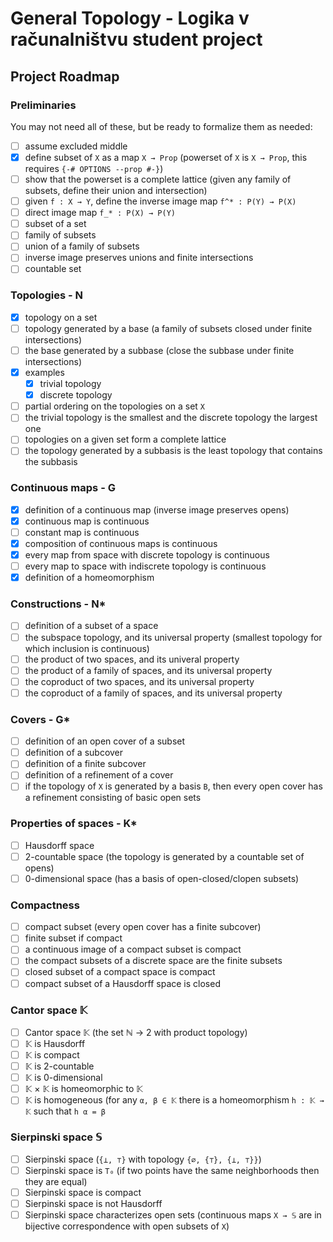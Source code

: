 #  General Topology - Logika v računalništvu student project

## Project Roadmap

### Preliminaries

You may not need all of these, but be ready to formalize them as needed:

- [ ] assume excluded middle
- [X] define subset of `X` as a map `X → Prop` (powerset of `X` is `X → Prop`, this requires `{-# OPTIONS --prop #-}`)
- [ ] show that the powerset is a complete lattice (given any family of subsets, define their union and intersection)
- [ ] given `f : X → Y`, define the inverse image map `f^* : P(Y) → P(X)`
- [ ] direct image map `f_* : P(X) → P(Y)` 
- [ ] subset of a set
- [ ] family of subsets
- [ ] union of a family of subsets
- [ ] inverse image preserves unions and finite intersections
- [ ] countable set

### Topologies - N

- [X] topology on a set
- [ ] topology generated by a base (a family of subsets closed under finite intersections)
- [ ] the base generated by a subbase (close the subbase under finite intersections)
- [X] examples
  - [X] trivial topology
  - [X] discrete topology
- [ ] partial ordering on the topologies on a set `X`
- [ ] the trivial topology is the smallest and the discrete topology the largest one
- [ ] topologies on a given set form a complete lattice
- [ ] the topology generated by a subbasis is the least topology that contains the subbasis

### Continuous maps - G

- [X] definition of a continuous map (inverse image preserves opens)
- [X] continuous map is continuous
- [ ] constant map is continuous
- [X] composition of continuous maps is continuous
- [X] every map from space with discrete topology is continuous
- [ ] every map to space with indiscrete topology is continuous
- [X] definition of a homeomorphism

### Constructions - N*

- [ ] definition of a subset of a space
- [ ] the subspace topology, and its universal property (smallest topology for which inclusion is continuous)
- [ ] the product of two spaces, and its univeral property
- [ ] the product of a family of spaces, and its universal property
- [ ] the coproduct of two spaces, and its universal property
- [ ] the coproduct of a family of spaces, and its universal property

### Covers - G*

- [ ] definition of an open cover of a subset
- [ ] definition of a subcover
- [ ] definition of a finite subcover
- [ ] definition of a refinement of a cover
- [ ] if the topology of `X` is generated by a basis `B`, then every open cover has a refinement consisting of basic open sets

### Properties of spaces - K*

- [ ] Hausdorff space
- [ ] 2-countable space (the topology is generated by a countable set of opens)
- [ ] 0-dimensional space (has a basis of open-closed/clopen subsets)

### Compactness

- [ ] compact subset (every open cover has a finite subcover)
- [ ] finite subset if compact
- [ ] a continuous image of a compact subset is compact
- [ ] the compact subsets of a discrete space are the finite subsets
- [ ] closed subset of a compact space is compact
- [ ] compact subset of a Hausdorff space is closed

### Cantor space 𝕂

- [ ] Cantor space 𝕂 (the set ℕ → 2 with product topology)
- [ ] 𝕂 is Hausdorff
- [ ] 𝕂 is compact
- [ ] 𝕂 is 2-countable
- [ ] 𝕂 is 0-dimensional
- [ ] 𝕂 × 𝕂 is homeomorphic to 𝕂
- [ ] 𝕂 is homogeneous (for any `α, β ∈ 𝕂` there is a homeomorphism `h : 𝕂 → 𝕂` such that `h α = β`

### Sierpinski space 𝕊

- [ ] Sierpinski space (`{⊥, ⊤}` with topology `{∅, {⊤}, {⊥, ⊤}}`)
- [ ] Sierpinski space is `T₀` (if two points have the same neighborhoods then they are equal)
- [ ] Sierpinski space is compact
- [ ] Sierpinski space is not Hausdorff
- [ ] Sierpinski space characterizes open sets (continuous maps `X → 𝕊` are in bijective correspondence with open subsets of `X`)
